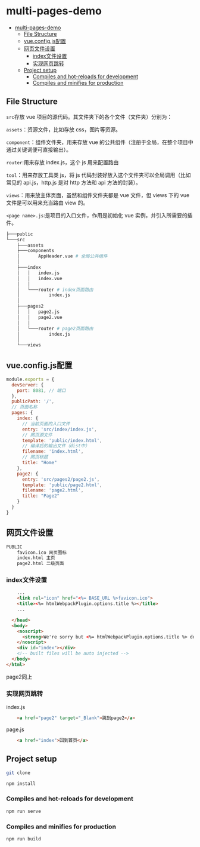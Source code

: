 # multi-pages-demo

- [multi-pages-demo](#multi-pages-demo)
  - [File Structure](#file-structure)
  - [vue.config.js配置](#vueconfigjs配置)
  - [网页文件设置](#网页文件设置)
    - [index文件设置](#index文件设置)
    - [实现网页跳转](#实现网页跳转)
  - [Project setup](#project-setup)
    - [Compiles and hot-reloads for development](#compiles-and-hot-reloads-for-development)
    - [Compiles and minifies for production](#compiles-and-minifies-for-production)

## File Structure

`src`存放 vue 项目的源代码。其文件夹下的各个文件（文件夹）分别为：

​`assets`​：资源文件，比如存放 css，图片等资源。

`​component`​：组件文件夹，用来存放 vue 的公共组件（注册于全局，在整个项目中通过关键词便可直接输出）。

`​router​`:用来存放 ​index.js​，这个 js 用来配置路由

`​tool`​：用来存放工具类 js，将 js 代码封装好放入这个文件夹可以全局调用（比如常见的​ api.js​，​http.js​ 是对 http 方法和 api 方法的封装）。

​`views​`：用来放主体页面，虽然和组件文件夹都是 vue 文件，但 views 下的 vue 文件是可以用来充当路由 view 的。

`​<page name>.js`​:是项目的入口文件，作用是初始化 vue 实例，并引入所需要的插件。

```bash
├───public
└───src
    ├───assets
    ├───components
    │       AppHeader.vue # 全局公共组件
    │
    ├───index
    │   │   index.js
    │   │   index.vue
    │   │
    │   └───router # index页面路由
    │           index.js
    │
    ├───pages2
    │   │   page2.js
    │   │   page2.vue
    │   │
    │   └───router # page2页面路由
    │           index.js
    │
    └───views
```

## vue.config.js配置

```js
module.exports = {
  devServer: {
    port: 8081, // 端口
  },
  publicPath: '/',
  // 页面名称
  pages: {
    index: {
      // 当前页面的入口文件
      entry: 'src/index/index.js',
      // 网页源文件
      template: 'public/index.html',
      // 编译后的输出文件（dist中）
      filename: 'index.html',
      // 网页标题
      title: "Home"
    },
    page2: {
      entry: 'src/pages2/page2.js',
      template: 'public/page2.html',
      filename: 'page2.html',
      title: "Page2"
    }
  }
}
```

## 网页文件设置

```bash
PUBLIC
    favicon.ico 网页图标
    index.html 主页
    page2.html 二级页面
```

### index文件设置

```html
    ...
    <link rel="icon" href="<%= BASE_URL %>favicon.ico">
    <title><%= htmlWebpackPlugin.options.title %></title>
    ...

  </head>
  <body>
    <noscript>
      <strong>We're sorry but <%= htmlWebpackPlugin.options.title %> doesn't work properly without JavaScript enabled. Please enable it to continue.</strong>
    </noscript>
    <div id="index"></div>
    <!-- built files will be auto injected -->
  </body>
</html>
```

page2同上

### 实现网页跳转

index.js

```html
    <a href="page2" target="_Blank">跳到page2</a>
```

page.js

```html
    <a href="index">回到首页</a>
```

## Project setup

```bash
git clone 
```

```bash
npm install
```

### Compiles and hot-reloads for development

```bash
npm run serve
```

### Compiles and minifies for production

```bash
npm run build
```
